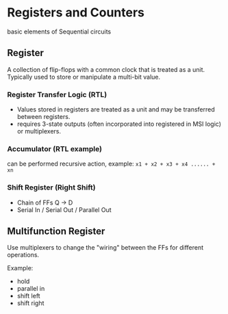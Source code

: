 # Registers and Counters
basic elements of Sequential circuits

## Register
A collection of flip-flops with a common clock that is treated as a unit. Typically used to store or manipulate a multi-bit value.

### Register Transfer Logic (RTL)
- Values stored in registers are treated as a unit and may be transferred between registers.
- requires 3-state outputs (often incorporated into registered in MSI logic) or multiplexers.

### Accumulator (RTL example)
can be performed recursive action, example:
```x1 + x2 + x3 + x4 ...... + xn```

### Shift Register (Right Shift)
- Chain of FFs Q -> D
- Serial In / Serial Out / Parallel Out

## Multifunction Register
Use multiplexers to change the "wiring" between the FFs for different operations.

Example:
- hold
- parallel in
- shift left
- shift right
